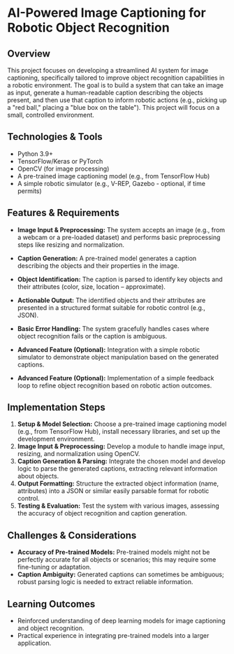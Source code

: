 # AI-Powered Image Captioning for Robotic Object Recognition

## Overview
This project focuses on developing a streamlined AI system for image captioning, specifically tailored to improve object recognition capabilities in a robotic environment.  The goal is to build a system that can take an image as input, generate a human-readable caption describing the objects present, and then use that caption to inform robotic actions (e.g., picking up a "red ball," placing a "blue box on the table"). This project will focus on a small, controlled environment.


## Technologies & Tools
- Python 3.9+
- TensorFlow/Keras or PyTorch
- OpenCV (for image processing)
- A pre-trained image captioning model (e.g., from TensorFlow Hub)
- A simple robotic simulator (e.g., V-REP, Gazebo - optional, if time permits)


## Features & Requirements
- **Image Input & Preprocessing:**  The system accepts an image (e.g., from a webcam or a pre-loaded dataset) and performs basic preprocessing steps like resizing and normalization.
- **Caption Generation:** A pre-trained model generates a caption describing the objects and their properties in the image.
- **Object Identification:** The caption is parsed to identify key objects and their attributes (color, size, location – approximate).
- **Actionable Output:** The identified objects and their attributes are presented in a structured format suitable for robotic control (e.g., JSON).
- **Basic Error Handling:** The system gracefully handles cases where object recognition fails or the caption is ambiguous.

- **Advanced Feature (Optional):** Integration with a simple robotic simulator to demonstrate object manipulation based on the generated captions.
- **Advanced Feature (Optional):** Implementation of a simple feedback loop to refine object recognition based on robotic action outcomes.


## Implementation Steps
1. **Setup & Model Selection:**  Choose a pre-trained image captioning model (e.g., from TensorFlow Hub), install necessary libraries, and set up the development environment.
2. **Image Input & Preprocessing:** Develop a module to handle image input, resizing, and normalization using OpenCV.
3. **Caption Generation & Parsing:** Integrate the chosen model and develop logic to parse the generated captions, extracting relevant information about objects.
4. **Output Formatting:** Structure the extracted object information (name, attributes) into a JSON or similar easily parsable format for robotic control.
5. **Testing & Evaluation:** Test the system with various images, assessing the accuracy of object recognition and caption generation.


## Challenges & Considerations
- **Accuracy of Pre-trained Models:** Pre-trained models might not be perfectly accurate for all objects or scenarios; this may require some fine-tuning or adaptation.
- **Caption Ambiguity:** Generated captions can sometimes be ambiguous; robust parsing logic is needed to extract reliable information.


## Learning Outcomes
- Reinforced understanding of deep learning models for image captioning and object recognition.
- Practical experience in integrating pre-trained models into a larger application.

